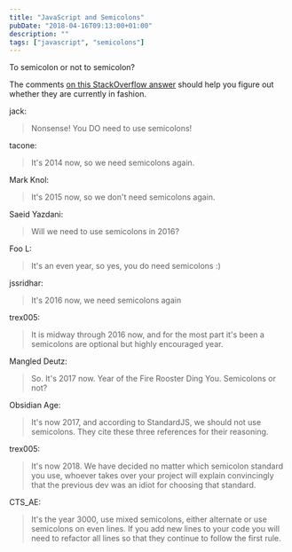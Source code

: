 ```yaml
---
title: "JavaScript and Semicolons"
pubDate: "2018-04-16T09:13:00+01:00"
description: ""
tags: ["javascript", "semicolons"]
---
```


To semicolon or not to semicolon?

The comments [on this StackOverflow answer](https://stackoverflow.com/questions/13486479/how-to-get-an-array-of-unique-values-from-an-array-containing-duplicates-in-java) should help you figure out whether they are currently in fashion.

jack:

> Nonsense! You DO need to use semicolons!

tacone:

> It's 2014 now, so we need semicolons again.

Mark Knol:

> It's 2015 now, so we don't need semicolons again.

Saeid Yazdani:

> Will we need to use semicolons in 2016?

Foo L:

> It's an even year, so yes, you do need semicolons :)

jssridhar:

> It's 2016 now, we need semicolons again

trex005:

> It is midway through 2016 now, and for the most part it's been a semicolons are optional but highly encouraged year.

Mangled Deutz:

> So. It's 2017 now. Year of the Fire Rooster Ding You. Semicolons or not?

Obsidian Age:

> It's now 2017, and according to StandardJS, we should not use semicolons. They cite these three references for their reasoning.

trex005:

> It's now 2018. We have decided no matter which semicolon standard you use, whoever takes over your project will explain convincingly that the previous dev was an idiot for choosing that standard.

CTS_AE:

> It's the year 3000, use mixed semicolons, either alternate or use semicolons on even lines. If you add new lines to your code you will need to refactor all lines so that they continue to follow the first rule.
